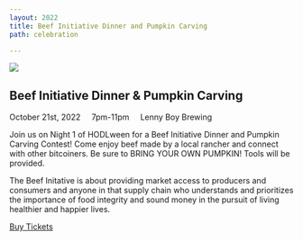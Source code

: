 ```yaml
---
layout: 2022
title: Beef Initiative Dinner and Pumpkin Carving
path: celebration

---
```


<div class="highlight-section4"></div>

<article class="center">
	<div class="color-image"><img src="/assets/img/pic2.jpg" /></div>
	<h2>Beef Initiative Dinner & Pumpkin Carving</h2>
	<div class="white-divider-mid"></div>
	<div class="details"><div>
		October 21st, 2022 &nbsp;&nbsp;&nbsp; 7pm-11pm &nbsp;&nbsp;&nbsp; <span>Lenny Boy Brewing</span>
	</div></div>
	<p>Join us on Night 1 of HODLween for a Beef Initiative Dinner and Pumpkin Carving Contest! Come enjoy beef made by a local rancher and connect with other bitcoiners. Be sure to BRING YOUR OWN PUMPKIN! Tools will be provided.</p>
	<p>The Beef Initative is about providing market access to producers and consumers and anyone in that supply chain who understands and prioritizes the importance of food integrity and sound money in the pursuit of living healthier and happier lives.</p>
	<a href="/2022/tickets" class="orange-pill-btn">Buy Tickets</a>
</article>